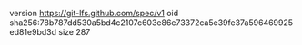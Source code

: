 version https://git-lfs.github.com/spec/v1
oid sha256:78b787dd530a5bd4c2107c603e86e73372ca5e39fe37a596469925ed81e9bd3d
size 287

